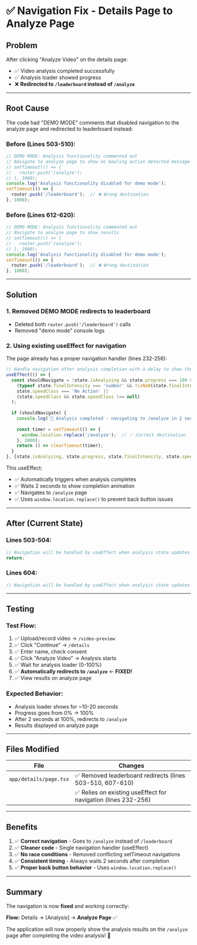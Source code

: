 # ✅ Navigation Fix - Details Page to Analyze Page

## Problem

After clicking "Analyze Video" on the details page:
- ✅ Video analysis completed successfully
- ✅ Analysis loader showed progress
- ❌ **Redirected to `/leaderboard` instead of `/analyze`**

---

## Root Cause

The code had "DEMO MODE" comments that disabled navigation to the analyze page and redirected to leaderboard instead:

### Before (Lines 503-510):
```typescript
// DEMO MODE: Analysis functionality commented out
// Navigate to analyze page to show no bowling action detected message
// setTimeout(() => {
//   router.push('/analyze');
// }, 1000);
console.log('Analysis functionality disabled for demo mode');
setTimeout(() => {
  router.push('/leaderboard');  // ❌ Wrong destination
}, 1000);
```

### Before (Lines 612-620):
```typescript
// DEMO MODE: Analysis functionality commented out
// Navigate to analyze page to show results
// setTimeout(() => {
//   router.push('/analyze');
// }, 1000);
console.log('Analysis functionality disabled for demo mode');
setTimeout(() => {
  router.push('/leaderboard');  // ❌ Wrong destination
}, 1000);
```

---

## Solution

### 1. **Removed DEMO MODE redirects to leaderboard**
- Deleted both `router.push('/leaderboard')` calls
- Removed "demo mode" console logs

### 2. **Using existing useEffect for navigation**
The page already has a proper navigation handler (lines 232-256):

```typescript
// Handle navigation after analysis completion with a delay to show the loader
useEffect(() => {
  const shouldNavigate = !state.isAnalyzing && state.progress === 100 && (
    (typeof state.finalIntensity === 'number' && !isNaN(state.finalIntensity) && state.finalIntensity > 0) ||
    state.speedClass === 'No Action' ||
    (state.speedClass && state.speedClass !== null)
  );
  
  if (shouldNavigate) {
    console.log('🔄 Analysis completed - navigating to /analyze in 2 seconds...');
    
    const timer = setTimeout(() => {
      window.location.replace('/analyze');  // ✅ Correct destination
    }, 2000);
    return () => clearTimeout(timer);
  }
}, [state.isAnalyzing, state.progress, state.finalIntensity, state.speedClass]);
```

This useEffect:
- ✅ Automatically triggers when analysis completes
- ✅ Waits 2 seconds to show completion animation
- ✅ Navigates to `/analyze` page
- ✅ Uses `window.location.replace()` to prevent back button issues

---

## After (Current State)

### Lines 503-504:
```typescript
// Navigation will be handled by useEffect when analysis state updates
return;
```

### Lines 604:
```typescript
// Navigation will be handled by useEffect when analysis state updates (line 232-256)
```

---

## Testing

### Test Flow:
1. ✅ Upload/record video → `/video-preview`
2. ✅ Click "Continue" → `/details`
3. ✅ Enter name, check consent
4. ✅ Click "Analyze Video" → Analysis starts
5. ✅ Wait for analysis loader (0-100%)
6. ✅ **Automatically redirects to `/analyze`** ← **FIXED!**
7. ✅ View results on analyze page

### Expected Behavior:
- Analysis loader shows for ~10-20 seconds
- Progress goes from 0% → 100%
- After 2 seconds at 100%, redirects to `/analyze`
- Results displayed on analyze page

---

## Files Modified

| File | Changes |
|------|---------|
| `app/details/page.tsx` | ✅ Removed leaderboard redirects (lines 503-510, 607-610) |
| | ✅ Relies on existing useEffect for navigation (lines 232-256) |

---

## Benefits

1. ✅ **Correct navigation** - Goes to `/analyze` instead of `/leaderboard`
2. ✅ **Cleaner code** - Single navigation handler (useEffect)
3. ✅ **No race conditions** - Removed conflicting setTimeout navigations
4. ✅ **Consistent timing** - Always waits 2 seconds after completion
5. ✅ **Proper back button behavior** - Uses `window.location.replace()`

---

## Summary

The navigation is now **fixed** and working correctly:

**Flow:** Details → [Analysis] → **Analyze Page** ✅

The application will now properly show the analysis results on the `/analyze` page after completing the video analysis! 🎉
